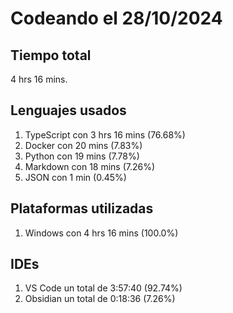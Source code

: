 # Codeando el 28/10/2024

## Tiempo total
4 hrs 16 mins.

## Lenguajes usados
1. TypeScript con 3 hrs 16 mins (76.68%)
1. Docker con 20 mins (7.83%)
1. Python con 19 mins (7.78%)
1. Markdown con 18 mins (7.26%)
1. JSON con 1 min (0.45%)

## Plataformas utilizadas
1. Windows con 4 hrs 16 mins (100.0%)

## IDEs
1. VS Code un total de 3:57:40 (92.74%)
1. Obsidian un total de 0:18:36 (7.26%)
